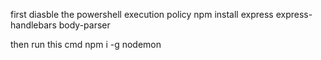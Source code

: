 first diasble the powershell execution policy
npm install express express-handlebars body-parser

then run this cmd
npm i -g nodemon
